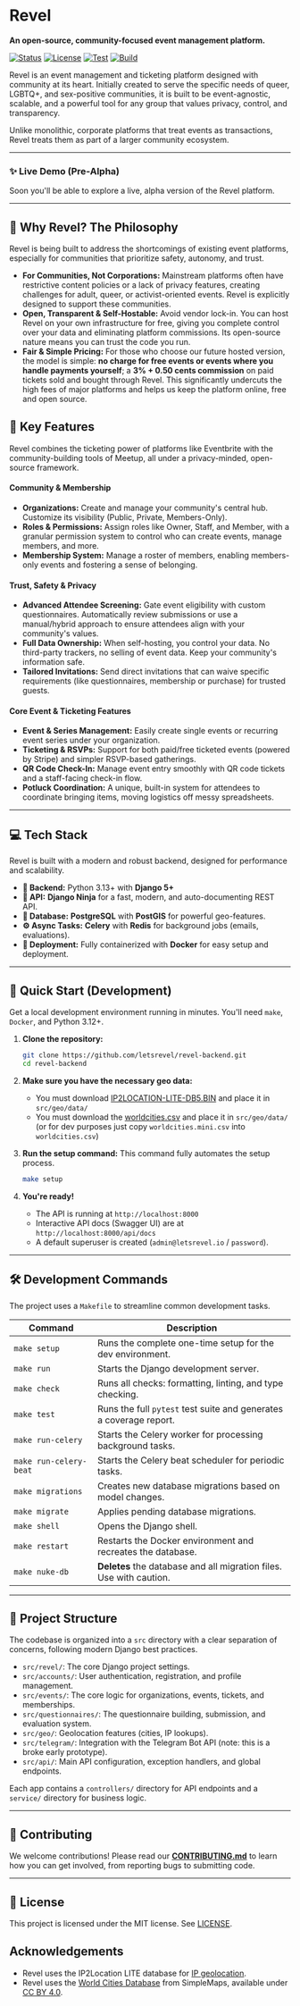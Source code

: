 # Revel

**An open-source, community-focused event management platform.**

[![Status](https://img.shields.io/badge/status-Beta-orange?style=for-the-badge)](https://github.com/letsrevel/revel)
[![License](https://img.shields.io/badge/license-MIT-blue?style=for-the-badge)](./LICENSE)
[![Test](https://github.com/letsrevel/revel-backend/actions/workflows/test.yaml/badge.svg)](https://github.com/letsrevel/revel-backend/actions/workflows/test.yaml)
[![Build](https://github.com/letsrevel/revel-backend/actions/workflows/build.yaml/badge.svg)](https://github.com/letsrevel/revel-backend/actions/workflows/tests.yaml)

Revel is an event management and ticketing platform designed with community at its heart. Initially created to serve the specific needs of queer, LGBTQ+, and sex-positive communities, it is built to be event-agnostic, scalable, and a powerful tool for any group that values privacy, control, and transparency.

Unlike monolithic, corporate platforms that treat events as transactions, Revel treats them as part of a larger community ecosystem.

---

### ✨ Live Demo (Pre-Alpha)

Soon you'll be able to explore a live, alpha version of the Revel platform.

---

## 🤔 Why Revel? The Philosophy

Revel is being built to address the shortcomings of existing event platforms, especially for communities that prioritize safety, autonomy, and trust.

*   **For Communities, Not Corporations:** Mainstream platforms often have restrictive content policies or a lack of privacy features, creating challenges for adult, queer, or activist-oriented events. Revel is explicitly designed to support these communities.
*   **Open, Transparent & Self-Hostable:** Avoid vendor lock-in. You can host Revel on your own infrastructure for free, giving you complete control over your data and eliminating platform commissions. Its open-source nature means you can trust the code you run.
*   **Fair & Simple Pricing:** For those who choose our future hosted version, the model is simple: **no charge for free events or events where you handle payments yourself**; a **3% + 0.50 cents commission** on paid tickets sold and bought through Revel. This significantly undercuts the high fees of major platforms and helps us keep the platform online, free and open source.

## 🚀 Key Features

Revel combines the ticketing power of platforms like Eventbrite with the community-building tools of Meetup, all under a privacy-minded, open-source framework.

#### Community & Membership
*   **Organizations:** Create and manage your community's central hub. Customize its visibility (Public, Private, Members-Only).
*   **Roles & Permissions:** Assign roles like Owner, Staff, and Member, with a granular permission system to control who can create events, manage members, and more.
*   **Membership System:** Manage a roster of members, enabling members-only events and fostering a sense of belonging.

#### Trust, Safety & Privacy
*   **Advanced Attendee Screening:** Gate event eligibility with custom questionnaires. Automatically review submissions or use a manual/hybrid approach to ensure attendees align with your community's values.
*   **Full Data Ownership:** When self-hosting, you control your data. No third-party trackers, no selling of event data. Keep your community's information safe.
*   **Tailored Invitations:** Send direct invitations that can waive specific requirements (like questionnaires, membership or purchase) for trusted guests.

#### Core Event & Ticketing Features
*   **Event & Series Management:** Easily create single events or recurring event series under your organization.
*   **Ticketing & RSVPs:** Support for both paid/free ticketed events (powered by Stripe) and simpler RSVP-based gatherings.
*   **QR Code Check-In:** Manage event entry smoothly with QR code tickets and a staff-facing check-in flow.
*   **Potluck Coordination:** A unique, built-in system for attendees to coordinate bringing items, moving logistics off messy spreadsheets.

---

## 💻 Tech Stack

Revel is built with a modern and robust backend, designed for performance and scalability.

*   **🐍 Backend:** Python 3.13+ with **Django 5+**
*   **🚀 API:** **Django Ninja** for a fast, modern, and auto-documenting REST API.
*   **🐘 Database:** **PostgreSQL** with **PostGIS** for powerful geo-features.
*   **⚙️ Async Tasks:** **Celery** with **Redis** for background jobs (emails, evaluations).
*   **🐳 Deployment:** Fully containerized with **Docker** for easy setup and deployment.

---

## 🏁 Quick Start (Development)

Get a local development environment running in minutes. You'll need `make`, `Docker`, and Python 3.12+.

1.  **Clone the repository:**
    ```bash
    git clone https://github.com/letsrevel/revel-backend.git
    cd revel-backend
    ```
    
2.  **Make sure you have the necessary geo data:**
    *   You must download [IP2LOCATION-LITE-DB5.BIN](https://lite.ip2location.com/database/db5-ip-country-region-city-latitude-longitude?lang=en_US) and place it in `src/geo/data/`
    *   You must download the [worldcities.csv](https://simplemaps.com/data/world-cities) and place it in `src/geo/data/` (or for dev purposes just copy `worldcities.mini.csv` into `worldcities.csv`)


3.  **Run the setup command:**
    This command fully automates the setup process.
    ```bash
    make setup
    ```

4.  **You're ready!**
    *   The API is running at `http://localhost:8000`
    *   Interactive API docs (Swagger UI) are at `http://localhost:8000/api/docs`
    *   A default superuser is created (`admin@letsrevel.io` / `password`).

---

## 🛠️ Development Commands

The project uses a `Makefile` to streamline common development tasks.

| Command              | Description                                                      |
| -------------------- | ---------------------------------------------------------------- |
| `make setup`         | Runs the complete one-time setup for the dev environment.        |
| `make run`           | Starts the Django development server.                            |
| `make check`         | Runs all checks: formatting, linting, and type checking.         |
| `make test`          | Runs the full `pytest` test suite and generates a coverage report. |
| `make run-celery`      | Starts the Celery worker for processing background tasks.        |
| `make run-celery-beat` | Starts the Celery beat scheduler for periodic tasks.             |
| `make migrations`    | Creates new database migrations based on model changes.          |
| `make migrate`       | Applies pending database migrations.                             |
| `make shell`         | Opens the Django shell.                                          |
| `make restart`       | Restarts the Docker environment and recreates the database.      |
| `make nuke-db`       | **Deletes** the database and all migration files. Use with caution. |

---

## 📂 Project Structure

The codebase is organized into a `src` directory with a clear separation of concerns, following modern Django best practices.

*   `src/revel/`: The core Django project settings.
*   `src/accounts/`: User authentication, registration, and profile management.
*   `src/events/`: The core logic for organizations, events, tickets, and memberships.
*   `src/questionnaires/`: The questionnaire building, submission, and evaluation system.
*   `src/geo/`: Geolocation features (cities, IP lookups).
*   `src/telegram/`: Integration with the Telegram Bot API (note: this is a broke early prototype).
*   `src/api/`: Main API configuration, exception handlers, and global endpoints.

Each app contains a `controllers/` directory for API endpoints and a `service/` directory for business logic.

---

## 🤝 Contributing

We welcome contributions! Please read our **[CONTRIBUTING.md](CONTRIBUTING.md)** to learn how you can get involved, from reporting bugs to submitting code.

---

## 📜 License

This project is licensed under the MIT license. See [LICENSE](LICENSE).

## Acknowledgements
- Revel uses the IP2Location LITE database for <a href="https://lite.ip2location.com">IP geolocation</a>.
- Revel uses the [World Cities Database](https://simplemaps.com/data/world-cities) from SimpleMaps, available under [CC BY 4.0](https://creativecommons.org/licenses/by/4.0/).